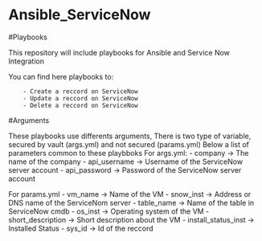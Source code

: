 
# Ansible_ServiceNow

#Playbooks

This repository will include playbooks for Ansible and Service Now Integration

You can find here playbooks to:

        - Create a reccord on ServiceNow
        - Update a reccord on ServiceNow
        - Delete a reccord on ServiceNow

#Arguments

These playbooks use differents arguments,
There is two type of variable, secured by vault (args.yml) and not secured (params.yml)
Below a list of parameters common to these playbboks
For args.yml:
        - company       ->      The name of the company
        - api_username  ->      Username of the ServiceNow server account
        - api_password  ->      Password of the ServiceNow server account

For params.yml
        - vm_name               ->      Name of the VM
        - snow_inst             ->      Address or DNS name of the ServiceNom server
        - table_name            ->      Name of the table in ServiceNow cmdb
        - os_inst               ->      Operating system of the VM
        - short_description     ->      Short description about the VM
        - install_status_inst   ->      Installed Status
        - sys_id                ->      Id of the reccord


